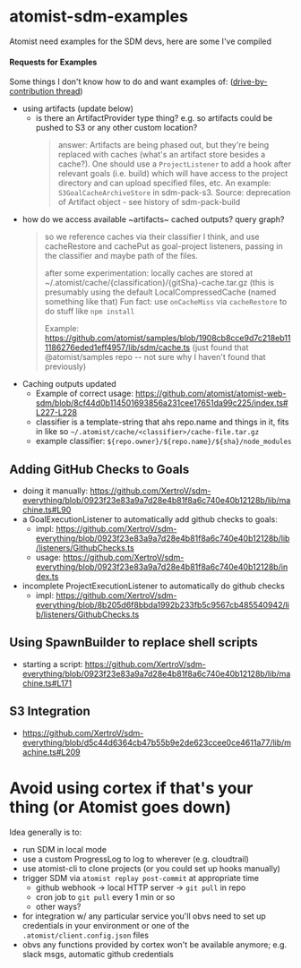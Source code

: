 # atomist-sdm-examples

Atomist need examples for the SDM devs, here are some I've compiled

#### Requests for Examples

Some things I don't know how to do and want examples of: ([drive-by-contribution thread](https://github.com/XertroV/atomist-sdm-examples/issues/1))

* using artifacts (update below)
  - is there an ArtifactProvider type thing? e.g. so artifacts could be pushed to S3 or any other custom location?
    > answer: Artifacts are being phased out, but they're being replaced with caches (what's an artifact store besides a cache?). One should use a `ProjectListener` to add a hook after relevant goals (i.e. build) which will have access to the project directory and can upload specified files, etc. An example: `S3GoalCacheArchiveStore` in sdm-pack-s3. Source: deprecation of Artifact object - see history of sdm-pack-build
 - how do we access available ~artifacts~ cached outputs? query graph?
   > so we reference caches via their classifier I think, and use cacheRestore and cachePut as goal-project listeners, passing in the classifier and maybe path of the files.
   > 
   > after some experimentation: locally caches are stored at ~/.atomist/cache/{classification}/{gitSha}-cache.tar.gz (this is presumably using the default LocalCompressedCache (named something like that)
   > Fun fact: use `onCacheMiss` via `cacheRestore` to do stuff like `npm install`
   > 
   > Example: https://github.com/atomist/samples/blob/1908cb8cce9d7c218eb111186276eded1eff4957/lib/sdm/cache.ts
   > (just found that @atomist/samples repo -- not sure why I haven't found that previously)
* Caching outputs updated
  - Example of correct usage: https://github.com/atomist/atomist-web-sdm/blob/8cf44d0b114501693856a231cee17651da99c225/index.ts#L227-L228
  - classifier is a template-string that ahs repo.name and things in it, fits in like so `~/.atomist/cache/<classifier>/cache-file.tar.gz`
  - example classifier: `${repo.owner}/${repo.name}/${sha}/node_modules`

## Adding GitHub Checks to Goals

* doing it manually: https://github.com/XertroV/sdm-everything/blob/0923f23e83a9a7d28e4b81f8a6c740e40b12128b/lib/machine.ts#L90
* a GoalExecutionListener to automatically add github checks to goals:
  * impl: https://github.com/XertroV/sdm-everything/blob/0923f23e83a9a7d28e4b81f8a6c740e40b12128b/lib/listeners/GithubChecks.ts
  * usage: https://github.com/XertroV/sdm-everything/blob/0923f23e83a9a7d28e4b81f8a6c740e40b12128b/index.ts
* incomplete ProjectExecutionListener to automatically do github checks
  * impl: https://github.com/XertroV/sdm-everything/blob/8b205d6f8bbda1992b233fb5c9567cb485540942/lib/listeners/GithubChecks.ts

## Using SpawnBuilder to replace shell scripts

* starting a script: https://github.com/XertroV/sdm-everything/blob/0923f23e83a9a7d28e4b81f8a6c740e40b12128b/lib/machine.ts#L171

## S3 Integration

* https://github.com/XertroV/sdm-everything/blob/d5c44d6364cb47b55b9e2de623ccee0ce4611a77/lib/machine.ts#L209

# Avoid using cortex if that's your thing (or Atomist goes down)

Idea generally is to:

* run SDM in local mode
* use a custom ProgressLog to log to wherever (e.g. cloudtrail)
* use atomist-cli to clone projects (or you could set up hooks manually)
* trigger SDM via `atomist replay post-commit` at appropriate time
  - github webhook -> local HTTP server -> `git pull` in repo
  - cron job to `git pull` every 1 min or so
  - other ways?
* for integration w/ any particular service you'll obvs need to set up credentials in your environment or one of the `.atomist/client.config.json` files
* obvs any functions provided by cortex won't be available anymore; e.g. slack msgs, automatic github credentials
